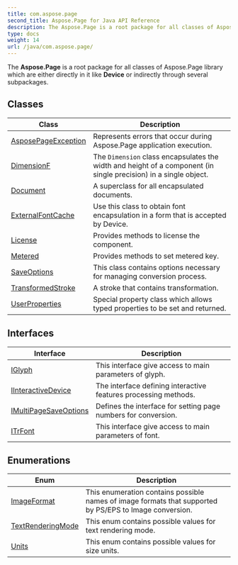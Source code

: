 ```yaml
---
title: com.aspose.page
second_title: Aspose.Page for Java API Reference
description: The Aspose.Page is a root package for all classes of Aspose.Page library which are either directly in it like Device or indirectly through several subpackages.
type: docs
weight: 14
url: /java/com.aspose.page/
---
```


The **Aspose.Page** is a root package for all classes of Aspose.Page library which are either directly in it like **Device** or indirectly through several subpackages.


## Classes

| Class | Description |
| --- | --- |
| [AsposePageException](../com.aspose.page/asposepageexception) | Represents errors that occur during Aspose.Page application execution. |
| [DimensionF](../com.aspose.page/dimensionf) | The `Dimension` class encapsulates the width and height of a component (in single precision) in a single object. |
| [Document](../com.aspose.page/document) | A superclass for all encapsulated documents. |
| [ExternalFontCache](../com.aspose.page/externalfontcache) | Use this class to obtain font encapsulation in a form that is accepted by Device. |
| [License](../com.aspose.page/license) | Provides methods to license the component. |
| [Metered](../com.aspose.page/metered) | Provides methods to set metered key. |
| [SaveOptions](../com.aspose.page/saveoptions) | This class contains options necessary for managing conversion process. |
| [TransformedStroke](../com.aspose.page/transformedstroke) | A stroke that contains transformation. |
| [UserProperties](../com.aspose.page/userproperties) | Special property class which allows typed properties to be set and returned. |

## Interfaces

| Interface | Description |
| --- | --- |
| [IGlyph](../com.aspose.page/iglyph) | This interface give access to main parameters of glyph. |
| [IInteractiveDevice](../com.aspose.page/iinteractivedevice) | The interface defining interactive features processing methods. |
| [IMultiPageSaveOptions](../com.aspose.page/imultipagesaveoptions) | Defines the interface for setting page numbers for conversion. |
| [ITrFont](../com.aspose.page/itrfont) | This interface give access to main parameters of font. |

## Enumerations

| Enum | Description |
| --- | --- |
| [ImageFormat](../com.aspose.page/imageformat) | This enumeration contains possible names of image formats that supported by PS/EPS to Image conversion. |
| [TextRenderingMode](../com.aspose.page/textrenderingmode) | This enum contains possible values for text rendering mode. |
| [Units](../com.aspose.page/units) | This enum contains possible values for size units. |
